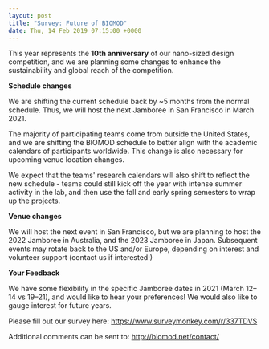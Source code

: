 ```yaml
---
layout: post
title: "Survey: Future of BIOMOD"
date: Thu, 14 Feb 2019 07:15:00 +0000
---
```


This year represents the **10th anniversary** of our nano-sized design competition, and we are planning some changes to enhance the sustainability and global reach of the competition.

<!--more-->

**Schedule changes**

We are shifting the current schedule back by ~5 months from the normal schedule. Thus, we will host the next Jamboree in San Francisco in March 2021.

The majority of participating teams come from outside the United States, and we are shifting the BIOMOD schedule to better align with the academic calendars of participants worldwide. This change is also necessary for upcoming venue location changes.

We expect that the teams' research calendars will also shift to reflect the new schedule - teams could still kick off the year with intense summer activity in the lab, and then use the fall and early spring semesters to wrap up the projects.

**Venue changes**

We will host the next event in San Francisco, but we are planning to host the 2022 Jamboree in Australia, and the 2023 Jamboree in Japan. Subsequent events may rotate back to the US and/or Europe, depending on interest and volunteer support (contact us if interested!)

**Your Feedback**

We have some flexibility in the specific Jamboree dates in 2021 (March 12–14 vs 19–21), and would like to hear your preferences! We would also like to gauge interest for future years.

Please fill out our survey here: https://www.surveymonkey.com/r/337TDVS

Additional comments can be sent to: http://biomod.net/contact/
